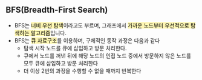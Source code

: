 ## BFS(Breadth-First Search)

- BFS는 <span style='background-color: #fff5b1'><span style='color: black'>너비 우선 탐색</span></span>이라고도 부르며, 그래프에서 <span style='background-color: #fff5b1'><span style='color: black'>가까운 노드부터 우선적으로 탐색하는 알고리즘</span></span>입니다.
- BFS는 <span style='background-color: #fff5b1'><span style='color: black'>큐 자료구조</span></span>를 이용하며, 구체적인 동작 과정은 다음과 같다
  - 탐색 시작 노드를 큐에 삽입하고 방문 처리한다.
  - 큐에서 노드를 꺼낸 뒤에 해당 노드의 인접 노드 중에서 방문하지 않은 노드를 모두 큐에 삽입하고 방문 처리한다
  - 더 이상 2번의 과정을 수행할 수 없을 때까지 반복한다
